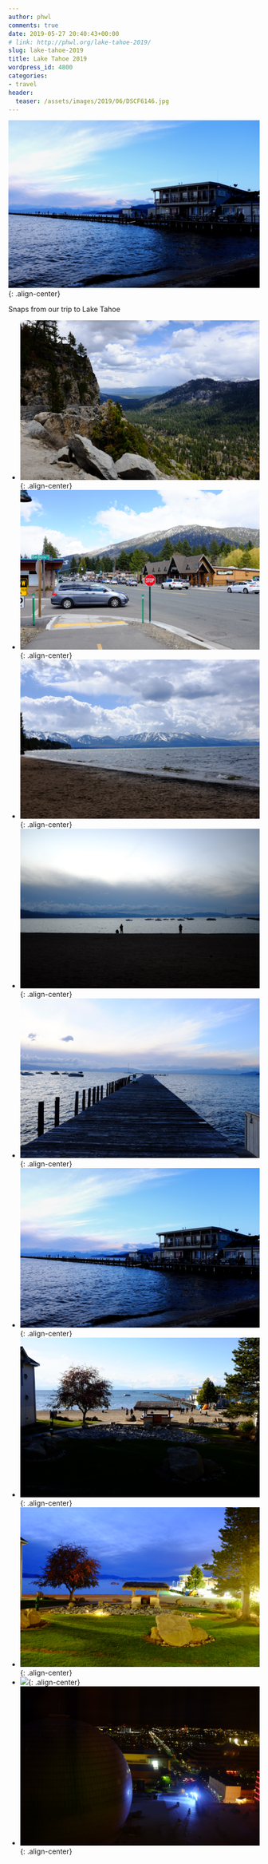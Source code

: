 ```yaml
---
author: phwl
comments: true
date: 2019-05-27 20:40:43+00:00
# link: http://phwl.org/lake-tahoe-2019/
slug: lake-tahoe-2019
title: Lake Tahoe 2019
wordpress_id: 4800
categories:
- travel
header:
  teaser: /assets/images/2019/06/DSCF6146.jpg
---
```



![](/assets/images/2019/06/DSCF6146.jpg){: .align-center}





Snaps from our trip to Lake Tahoe





<!-- more -->





  * ![](/assets/images/2019/06/DSCF6101.jpg){: .align-center}
  * ![](/assets/images/2019/06/DSCF6111.jpg){: .align-center}
  * ![](/assets/images/2019/06/DSCF6109.jpg){: .align-center}
  * ![](/assets/images/2019/06/DSCF6172.jpg){: .align-center}
  * ![](/assets/images/2019/06/DSCF6134.jpg){: .align-center}
  * ![](/assets/images/2019/06/DSCF6146.jpg){: .align-center}
  * ![](/assets/images/2019/06/DSCF6113.jpg){: .align-center}
  * ![](/assets/images/2019/06/DSCF6185.jpg){: .align-center}
  * ![](/assets/images/2019/06/DSCF6188.jpg){: .align-center}
  * ![](/assets/images/2019/06/DSCF6191.jpg){: .align-center}


